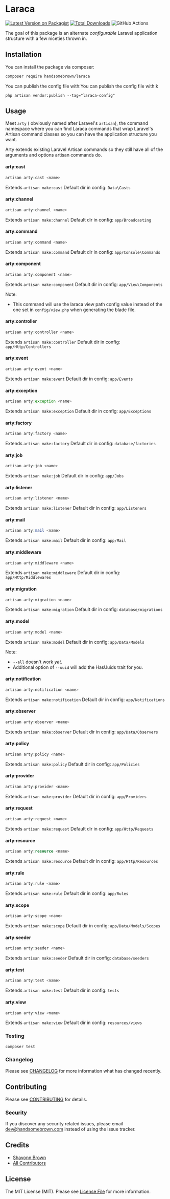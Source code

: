 # Laraca

[![Latest Version on Packagist](https://img.shields.io/packagist/v/handsomebrown/laraca.svg?style=flat-square)](https://packagist.org/packages/handsomebrown/laraca)
[![Total Downloads](https://img.shields.io/packagist/dt/handsomebrown/laraca.svg?style=flat-square)](https://packagist.org/packages/handsomebrown/laraca)
![GitHub Actions](https://github.com/handsomebrown/laraca/actions/workflows/main.yml/badge.svg)

The goal of this package is an alternate _configurable_ Laravel application structure with a few niceties thrown in.

## Installation

You can install the package via composer:

```bash
composer require handsomebrown/laraca
```

You can publish the config file with:You can publish the config file with:k

```
php artisan vendor:publish --tag="laraca-config"
```

## Usage

Meet `arty` ( obviously named after Laravel's `artisan`), the command namespace where you can find Laraca commands that wrap Laravel's Artisan command classes so you can have the application structure you want.

Arty extends existing Laravel Artisan commands so they still have all of the arguments and options artisan commands do.

#### arty:cast

```php
artisan arty:cast <name>
```

Extends `artisan make:cast`
Default dir in config: `Data\Casts`

#### arty:channel

```php
artisan arty:channel <name>
```

Extends `artisan make:channel`
Default dir in config: `app/Broadcasting`

#### arty:command

```php
artisan arty:command <name>
```

Extends `artisan make:command`
Default dir in config: `app/Console\Commands`

#### arty:component

```php
artisan arty:component <name>
```

Extends `artisan make:component`
Default dir in config: `app/View\Components`

Note:

- This command will use the laraca view path config value instead of the one set in `config/view.php` when generating the blade file.

#### arty:controller

```php
artisan arty:controller <name>
```

Extends `artisan make:controller`
Default dir in config: `app/Http/Controllers`

#### arty:event

```php
artisan arty:event <name>
```

Extends `artisan make:event`
Default dir in config: `app/Events`

#### arty:exception

```php
artisan arty:exception <name>
```

Extends `artisan make:exception`
Default dir in config: `app/Exceptions`

#### arty:factory

```php
artisan arty:factory <name>
```

Extends `artisan make:factory`
Default dir in config: `database/factories`

#### arty:job

```php
artisan arty:job <name>
```

Extends `artisan make:job`
Default dir in config: `app/Jobs`

#### arty:listener

```php
artisan arty:listener <name>
```

Extends `artisan make:listener`
Default dir in config: `app/Listeners`

#### arty:mail

```php
artisan arty:mail <name>
```

Extends `artisan make:mail`
Default dir in config: `app/Mail`

#### arty:middleware

```php
artisan arty:middleware <name>
```

Extends `artisan make:middleware`
Default dir in config: `app/Http/Middlewares`

#### arty:migration

```php
artisan arty:migration <name>
```

Extends `artisan make:migration`
Default dir in config: `database/migrations`

#### arty:model

```php
artisan arty:model <name>
```

Extends `artisan make:model`
Default dir in config: `app/Data/Models`

Note:

- `--all` doesn't work _yet_.
- Additional option of `--uuid` will add the HasUuids trait for you.

#### arty:notification

```php
artisan arty:notification <name>
```

Extends `artisan make:notification`
Default dir in config: `app/Notifications`

#### arty:observer

```php
artisan arty:observer <name>
```

Extends `artisan make:observer`
Default dir in config: `app/Data/Observers`

#### arty:policy

```php
artisan arty:policy <name>
```

Extends `artisan make:policy`
Default dir in config: `app/Policies`

#### arty:provider

```php
artisan arty:provider <name>
```

Extends `artisan make:provider`
Default dir in config: `app/Providers`

#### arty:request

```php
artisan arty:request <name>
```

Extends `artisan make:request`
Default dir in config: `app/Http/Requests`

#### arty:resource

```php
artisan arty:resource <name>
```

Extends `artisan make:resource`
Default dir in config: `app/Http/Resources`

#### arty:rule

```php
artisan arty:rule <name>
```

Extends `artisan make:rule`
Default dir in config: `app/Rules`

#### arty:scope

```php
artisan arty:scope <name>
```

Extends `artisan make:scope`
Default dir in config: `app/Data/Models/Scopes`

#### arty:seeder

```php
artisan arty:seeder <name>
```

Extends `artisan make:seeder`
Default dir in config: `database/seeders`

#### arty:test

```php
artisan arty:test <name>
```

Extends `artisan make:test`
Default dir in config: `tests`

#### arty:view

```php
artisan arty:view <name>
```

Extends `artisan make:view`
Default dir in config: `resources/views`

### Testing

```bash
composer test
```

### Changelog

Please see [CHANGELOG](CHANGELOG.md) for more information what has changed recently.

## Contributing

Please see [CONTRIBUTING](CONTRIBUTING.md) for details.

### Security

If you discover any security related issues, please email dev@handsomebrown.com instead of using the issue tracker.

## Credits

- [Shavonn Brown](https://github.com/handsomebrown)
- [All Contributors](../../contributors)

## License

The MIT License (MIT). Please see [License File](LICENSE.md) for more information.
